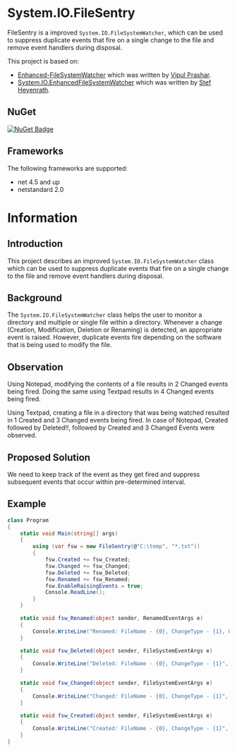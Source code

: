 # System.IO.FileSentry
FileSentry is a improved `System.IO.FileSystemWatcher`, which can be used to suppress duplicate events that fire on a single change to the file and remove event handlers during disposal.

This project is based on:
- [Enhanced-FileSystemWatcher](https://www.codeproject.com/Articles/102493/Enhanced-FileSystemWatcher) which was written by [Vipul Prashar](https://www.codeproject.com/script/Membership/View.aspx?mid=1561441).
- [System.IO.EnhancedFileSystemWatcher](https://github.com/StefH/System.IO.EnhancedFileSystemWatcher) which was written by [Stef Heyenrath](https://github.com/StefH).

## NuGet
[![NuGet Badge](https://buildstats.info/nuget/FileSentry)](https://www.nuget.org/packages/FileSentry) 

## Frameworks
The following frameworks are supported:
- net 4.5 and up
- netstandard 2.0

# Information

## Introduction
This project describes an improved `System.IO.FileSystemWatcher` class which can be used to suppress duplicate events that fire on a single change to the file and remove event handlers during disposal.

## Background
The `System.IO.FileSystemWatcher` class helps the user to monitor a directory and multiple or single file within a directory. Whenever a change (Creation, Modification, Deletion or Renaming) is detected, an appropriate event is raised. However, duplicate events fire depending on the software that is being used to modify the file.


## Observation
Using Notepad, modifying the contents of a file results in 2 Changed events being fired. Doing the same using Textpad results in 4 Changed events being fired.

Using Textpad, creating a file in a directory that was being watched resulted in 1 Created and 3 Changed events being fired. In case of Notepad, Created followed by Deleted!!, followed by Created and 3 Changed Events were observed.

## Proposed Solution
We need to keep track of the event as they get fired and suppress subsequent events that occur within pre-determined interval.

## Example
``` csharp
class Program
{
    static void Main(string[] args)
    {
        using (var fsw = new FileSentry(@"C:\temp", "*.txt"))
        {
            fsw.Created += fsw_Created;
            fsw.Changed += fsw_Changed;
            fsw.Deleted += fsw_Deleted;
            fsw.Renamed += fsw_Renamed;
            fsw.EnableRaisingEvents = true;
            Console.ReadLine();
        }
    }

    static void fsw_Renamed(object sender, RenamedEventArgs e)
    {
        Console.WriteLine("Renamed: FileName - {0}, ChangeType - {1}, Old FileName - {2}", e.Name, e.ChangeType, e.OldName);
    }

    static void fsw_Deleted(object sender, FileSystemEventArgs e)
    {
        Console.WriteLine("Deleted: FileName - {0}, ChangeType - {1}", e.Name, e.ChangeType);
    }

    static void fsw_Changed(object sender, FileSystemEventArgs e)
    {
        Console.WriteLine("Changed: FileName - {0}, ChangeType - {1}", e.Name, e.ChangeType);
    }

    static void fsw_Created(object sender, FileSystemEventArgs e)
    {
        Console.WriteLine("Created: FileName - {0}, ChangeType - {1}", e.Name, e.ChangeType);
    }
}
```
